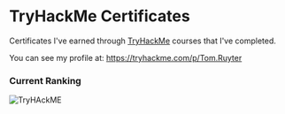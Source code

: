 # TryHackMe Certificates

Certificates I've earned through [TryHackMe](https://tryhackme.com) courses that I've completed.

You can see my profile at: https://tryhackme.com/p/Tom.Ruyter

### Current Ranking

![TryHAckME](https://github.com/TomRuyter/TryHackMe-Certs/assets/31480147/f4fdbca3-30d5-4722-bdb3-0a74519491e7)
